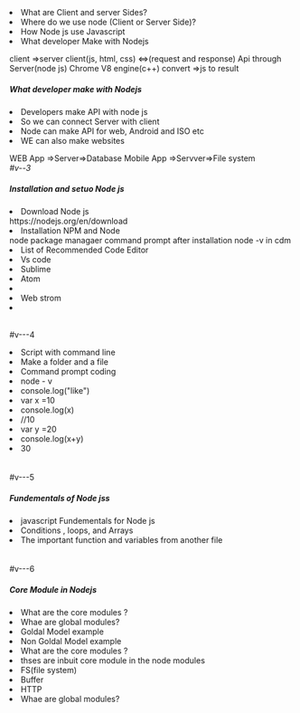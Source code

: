<ui>
<li>What are Client and server Sides?</li>
  <li>Where do we use node (Client or Server Side)?</li>
  <li>How Node js use Javascript</li>
  <li>What developer Make with Nodejs</li>
  </ui>
  
client =>server
client(js, html, css) <=>(request and response) Api through Server(node js)
Chrome V8 engine(c++) convert =>js to result 

<h5>What developer make with Nodejs</h5>
<ui>
<li>Developers make API with node js</li>
  <li>So we can connect Server with client</li>
  <li>Node can make API for web, Android and ISO etc</li>
  <li>WE can also make websites</li>
  </ui>

WEB App =>Server=>Database 
Mobile App =>Servver=>File system
</br><em>#v--3</em>
<h5>Installation and setuo Node js</h5>
<ui>
<li>Download Node js</li>
  https://nodejs.org/en/download
  <li>Installation NPM and Node</li>
  node package managaer
  command prompt after installation
  node -v in cdm
  <ui>
  <li>List of Recommended Code Editor</li>
  <li>Vs code</li>
  <li>Sublime </li>
  <li>Atom <li>
  <li>Web strom<li>
  
  </ui>
  
  </br> #v---4
  <ui>
  <li>Script with command line</li>
  <li>Make a folder and a file</li>
<li> Command prompt coding </li>
    <li>node - v</li>
  <li>console.log("like")</li>
  <li>var x =10</li>
  <li>console.log(x)</li>
 <li> //10</li>
  
  <li>var y =20</li>
 <li> console.log(x+y)</li>
  <li>30</li>
  </ui>
  </br> 
    </br> #v---5
  </br> 
<h5>Fundementals of Node jss</h5>
<ui>
  <li>javascript Fundementals for Node js</li>
  <li>Conditions , loops, and Arrays</li>
  <li>The important function and variables from another file  </li>

  
  </ui>
    </br> 
    </br> #v---6
  </br> 
<h5>Core Module in Nodejs </h5>
<ui>
  <li>What are the core modules ?</li>
  <li>Whae are global modules? </li>
  <li>Goldal Model example  </li>
  <li> Non Goldal Model example  </li>

  
  </ui>
  <ui>
  <li>What are the core modules ?</li>
    <li>thses are inbuit core module in the  node modules </li>
  <li>FS(file system) </li>
  <li>Buffer </li>
  <li> HTTP </li>

  
  </ui>
   <ui>
    <li>Whae are global modules? </li>
  

  
  </ui>
  

